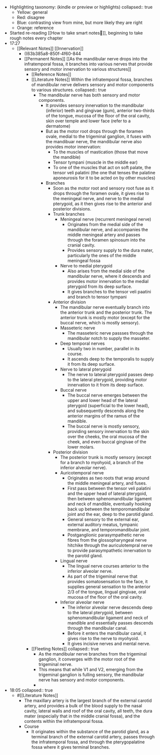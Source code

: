 - Highlighting taxonomy: (kindle or preview or highlights)
  collapsed:: true
	- Yellow: general
	- Red: disagree
	- Blue: contrasting view from mine, but more likely they are right
	- Orange: reference
- Started re-reading [[How to take smart notes📒]], beginning to take rough notes every chapter
- 17:27
	- [[Relevant Notes]] [[Innervation]]
		- ((63b385a8-850f-4f60-844
		- [[Permanent Notes]] [[As the mandibular nerve drops into the infratemporal fossa, it branches into various nerves that provide sensory and motor innervation to various structures]]
			- [[Reference Notes]]
			- [[Literature Notes]] Within the infratemporal fossa, branches of mandibular nerve delivers sensory and motor components to various structures.
			  collapsed:: true
				- The mandibular nerve has both sensory and motor components.
					- It provides sensory innervation to the mandibular (inferior) teeth and gingivae (gum), anterior two-thirds of the tongue, mucosa of the floor of the oral cavity, skin over temple and lower face (refer to a dermatome)
					- But as the motor root drops through the foramen ovale, medial to the trigeminal ganglion, it fuses with the mandibuar nerve, the mandibular nerve also provides motor innervation:
						- To the muscles of mastication (those that move the mandible)
						- Tensor tympani (muscle in the middle ear)
						- To one of the muscles that act on soft palate, the tensor veli palatini (the one that tenses the palatine aponeurosis for it to be acted on by other muscles)
					- Branches
						- Soon as the motor root and sensory root fuse as it drops through the foramen ovale, it gives rise to the meningeal nerve, and nerve to the medial pterygoid, as it then gives rise to the anterior and posterior divisions.
						- Trunk branches
							- Meningeal nerve (recurrent meningeal nerve)
								- Originates from the medial side of the mandibular nerve, and accompanies the middle meningeal artery and passes through the foramen spinosum into the cranial cavity.
								- Provides sensory supply to the dura mater, particularly the ones of the middle meningeal fossa
							- Nerve to medial pterygoid
								- Also arises from the medial side of the mandibular nerve, where it descends and provides motor innervation to the medial pterygoid from its deep surface.
								- It gives branches to the tensor veli paatini and branch to tensor tympani
						- Anterior division
							- The mandibular nerve eventually branch into the anterior trunk and the posterior trunk. The anterior trunk is mostly motor (except for the buccal nerve, which is mostly sensory).
							- Masseteric nerve
								- The masseteric nerve passses through the mandibular notch to supply the masseter.
							- Deep temporal nerves
								- Usually two in number, parallel in its course.
								- It ascends deep to the temporalis to supply it from its deep surface.
							- Nerve to lateral pterygoid
								- The nerve to lateral pterygoid passes deep to the lateral pterygoid, providing motor innervation to it from its deep surface.
							- Buccal nerve
								- The buccal nerve emerges between the upper and lower head of the lateral pterygoid (superficial to the lower head), and subsequently descends along the anterior margins of the ramus of the mandible.
								- The buccal nerve is mostly sensory, providing sensory innervation to the skin over the cheeks, the oral mucosa of the cheek, and even buccal gingivae of the lower molars.
						- Posterior division
							- The posterior trunk is mostly sensory (except for a branch to myohyoid, a branch of the inferior alveolar nerve).
							- Auricotemporal nerve
								- Originates as two roots that wrap around the middle meningeal artery, and fuses.
								- First pass between the tensor veli palatini and the upper head of lateral pterygoid, then between sphenomandibular ligament and neck of mandible, eventually hooking back up between the temporomandibular joint and the ear, deep to the parotid gland.
								- General sensory to the external ear, external auditory meatus, tympanic membrane, and temporomandibular joint.
								- Postganglionic parasympathetic nerve fibres from the glossopharyngeal nerve hitchike through the auriculotempral nerve to provide parasympathetic innervation to the parotid gland.
							- Lingual nerve
								- The lingual nerve courses anterior to the inferior alveolar nerve.
								- As part of the trigeminal nerve that provides somatosensation to the face, it supplies general sensation to the anterior 2/3 of the tongue, lingual gingivae, oral mucosa of the floor of the oral cavity.
							- Inferior alveolar nerve
								- The inferior alveolar nerve descends deep to the lateral pterygoid, between sphenomandibular ligament and neck of mandible and essentially passes descends through the mandibular canal.
								- Before it enters the mandibular canal, it gives rise to the nerve to myohyoid.
								- It gives incisive nerves and mental nerve.
			- [[Fleeting Notes]]
			  collapsed:: true
				- As the mandibular nerve branches from the trigeminal ganglion, it converges with the motor root of the trigeminal nerve.
				- This means that while V1 and V2, emerging from the trigeminal ganglion is fulling sensory, the mandibular nerve has sensory and motor components.
				-
- 18:05
  collapsed:: true
	- #[[Literature Notes]]
		- The maxillary artery is the largest branch of the external carotid artery, and provides a bulk of the blood supply to the nasal cavity, lateral walls and roof of the oral cavity, all teeth, the dura mater (especially that in the middle cranial fossa), and the contents within the infratemporal fossa.
		- Course
			- It originates within the substance of the parotid gland, as a terminal branch of the external carotid artery, passes through the infratemporal fossa, and through the pterygopalatine fossa where it gives terminal branches.